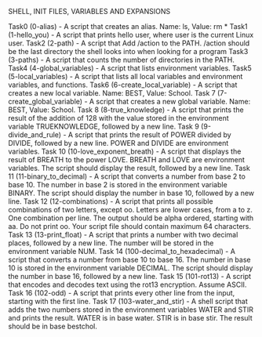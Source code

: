 SHELL, INIT FILES, VARIABLES AND EXPANSIONS

Task0 (0-alias) - A script that creates an alias. Name: ls, Value: rm * 
Task1 (1-hello_you) - A script that prints hello user, where user is the current Linux user.
Task2 (2-path) - A script that Add /action to the PATH. /action should be the last directory the shell looks into when looking for a program
Task3 (3-paths) - A script that counts the number of directories in the PATH.
Task4 (4-global_variables) - A script that lists environment variables.
Task5 (5-local_variables) - A script that lists all local variables and environment variables, and functions.
Task6 (6-create_local_variable) - A script that creates a new local variable. Name: BEST, Value: School.
Task 7 (7-create_global_variable) - A script that creates a new global variable. Name: BEST, Value: School.
Task 8 (8-true_knowledge) - A script that prints the result of the addition of 128 with the value stored in the environment variable TRUEKNOWLEDGE, followed by a new line.
Task 9 (9-divide_and_rule) - A script that prints the result of POWER divided by DIVIDE, followed by a new line. POWER and DIVIDE are environment variables.
Task 10 (10-love_exponent_breath) - A script that displays the result of BREATH to the power LOVE. BREATH and LOVE are environment variables. The script should display the result, followed by a new line.
Task 11 (11-binary_to_decimal) - A script that converts a number from base 2 to base 10. The number in base 2 is stored in the environment variable BINARY. The script should display the number in base 10, followed by a new line.
Task 12 (12-combinations) - A script that prints all possible combinations of two letters, except oo. Letters are lower cases, from a to z. One combination per line. The output should be alpha ordered, starting with aa. Do not print oo. Your script file should contain maximum 64 characters.
Task 13 (13-print_float) - A script that prints a number with two decimal places, followed by a new line. The number will be stored in the environment variable NUM.
Task 14 (100-decimal_to_hexadecimal) - A script that converts a number from base 10 to base 16. The number in base 10 is stored in the environment variable DECIMAL. The script should display the number in base 16, followed by a new line.
Task 15 (101-rot13) - A script that encodes and decodes text using the rot13 encryption. Assume ASCII.
Task 16 (102-odd) - A script that prints every other line from the input, starting with the first line.
Task 17 (103-water_and_stir) - A shell script that adds the two numbers stored in the environment variables WATER and STIR and prints the result. WATER is in base water. STIR is in base stir. The result should be in base bestchol.
